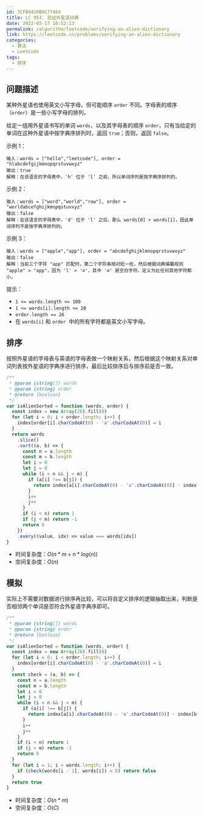 ```yaml
---
id: 7CFB4428B9C77464
title: LC 953. 验证外星语词典
date: 2022-05-17 16:52:13
permalink: /algorithm/leetcode/verifying-an-alien-dictionary
link: https://leetcode.cn/problems/verifying-an-alien-dictionary
categories:
  - 算法
  - LeetCode
tags:
  - 排序
---
```


<Level :type='1'/>

## 问题描述

某种外星语也使用英文小写字母，但可能顺序 `order` 不同。字母表的顺序（`order`）是一些小写字母的排列。

给定一组用外星语书写的单词 `words`，以及其字母表的顺序 `order`，只有当给定的单词在这种外星语中按字典序排列时，返回 `true`；否则，返回 `false`。

示例 1：

```text
输入：words = ["hello","leetcode"], order = "hlabcdefgijkmnopqrstuvwxyz"
输出：true
解释：在该语言的字母表中，'h' 位于 'l' 之前，所以单词序列是按字典序排列的。
```

示例 2：

```text
输入：words = ["word","world","row"], order = "worldabcefghijkmnpqstuvxyz"
输出：false
解释：在该语言的字母表中，'d' 位于 'l' 之后，那么 words[0] > words[1]，因此单词序列不是按字典序排列的。
```

示例 3：

```text
输入：words = ["apple","app"], order = "abcdefghijklmnopqrstuvwxyz"
输出：false
解释：当前三个字符 "app" 匹配时，第二个字符串相对短一些，然后根据词典编纂规则 "apple" > "app"，因为 'l' > '∅'，其中 '∅' 是空白字符，定义为比任何其他字符都小。
```

提示：

- `1 <= words.length <= 100`
- `1 <= words[i].length <= 20`
- `order.length == 26`
- 在 `words[i]` 和 `order`  中的所有字符都是英文小写字母。

## 排序

按照外星语的字母表与英语的字母表做一个映射关系，然后根据这个映射关系对单词列表按外星语的字典序进行排序，最后比较排序后与排序前是否一致。

```javascript
/**
 * @param {string[]} words
 * @param {string} order
 * @return {boolean}
 */
var isAlienSorted = function (words, order) {
  const index = new Array(26).fill(0)
  for (let i = 0; i < order.length; i++) {
    index[order[i].charCodeAt(0) - 'a'.charCodeAt(0)] = i
  }
  return words
    .slice()
    .sort((a, b) => {
      const n = a.length
      const m = b.length
      let i = 0
      let j = 0
      while (i < n && j < m) {
        if (a[i] !== b[j]) {
          return index[a[i].charCodeAt(0) - 'a'.charCodeAt(0)] - index[b[j].charCodeAt(0) - 'a'.charCodeAt(0)]
        }
        i++
        j++
      }
      if (i < n) return 1
      if (j < m) return -1
      return 0
    })
    .every((value, idx) => value === words[idx])
}
```

- 时间复杂度：$O(n * m + n * log(n))$
- 空间复杂度：$O(n)$

## 模拟

实际上不需要对数据进行排序再比较，可以将自定义排序的逻辑抽取出来，判断是否相邻两个单词是否符合外星语字典序即可。

```javascript
/**
 * @param {string[]} words
 * @param {string} order
 * @return {boolean}
 */
var isAlienSorted = function (words, order) {
  const index = new Array(26).fill(0)
  for (let i = 0; i < order.length; i++) {
    index[order[i].charCodeAt(0) - 'a'.charCodeAt(0)] = i
  }
  const check = (a, b) => {
    const n = a.length
    const m = b.length
    let i = 0
    let j = 0
    while (i < n && j < m) {
      if (a[i] !== b[j]) {
        return index[a[i].charCodeAt(0) - 'a'.charCodeAt(0)] - index[b[j].charCodeAt(0) - 'a'.charCodeAt(0)]
      }
      i++
      j++
    }
    if (i < n) return 1
    if (j < m) return -1
    return 0
  }
  for (let i = 1; i < words.length; i++) {
    if (check(words[i - 1], words[i]) > 0) return false
  }
  return true
}
```

- 时间复杂度：$O(n * m)$
- 空间复杂度：$O(C)$
